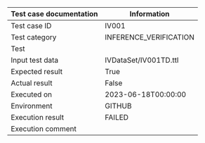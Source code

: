 | Test case documentation |      Information       |
| ----------------------- | ---------------------- |
| Test case ID            | IV001                  |
| Test category           | INFERENCE_VERIFICATION |
| Test                    |                        |
| Input test data         | IVDataSet/IV001TD.ttl  |
| Expected result         | True                   |
| Actual result           | False                  |
| Executed on             | 2023-06-18T00:00:00    |
| Environment             | GITHUB                 |
| Execution result        | FAILED                 |
| Execution comment       |                        |
